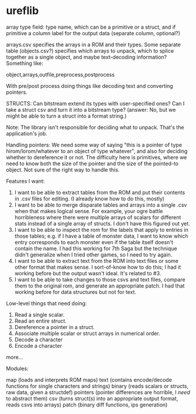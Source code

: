 ureflib
=======

array type field: type name, which can be a primitive or a struct, and if primitive a column label for the output data (separate column, optional?)

arrays.csv specifies the arrays in a ROM and their types. Some separate table (objects.csv?) specifies which arrays to unpack, which to splice together as a single object, and maybe text-decoding information? Something like: 

object,arrays,outfile,preprocess,postprocess 

With pre/post process doing things like decoding text and converting pointers. 

STRUCTS: Can bitstream extend its types with user-specified ones? Can I take a struct csv and turn it into a bitstream type? (answer: No, but we might be able to turn a struct into a format string.) 

Note: The library isn't responsible for deciding what to unpack. That's the application's job. 

Handling pointers: We need some way of saying "this is a pointer of type hirom/lorom/whatever to an object of type whatever", and also for deciding whether to dereference it or not. The difficulty here is primitives, where we need to know both the size of the pointer and the size of the pointed-to object. Not sure of the right way to handle this. 

Features I want:

1. I want to be able to extract tables from the ROM and put their contents in .csv files for editing. (I already know how to do this, mostly)
2. I want to be able to merge disparate tables and arrays into a single .csv when that makes logical sense. For example, your ogre battle horribleness where there were multiple arrays of scalars for different stats instead of a single array of structs. I don't have this figured out yet. 
3. I want to be able to inspect the rom for the labels that apply to entries in those tables; e.g. if I have a table of monster data, I want to know which entry corresponds to each monster even if the table itself doesn't contain the name. I had this working for 7th Saga but the technique didn't generalize when I tried other games, so I need to try again.
4. I want to be able to extract text from the ROM into text files or some other format that makes sense. I sort-of-know how to do this; I had it working before but the output wasn't ideal. It's related to #3. 
5. I want to be able to take changes to those csvs and text files, compare them to the original rom, and generate an appropriate patch. I had that working before for data structures but not for text. 

Low-level things that need doing:

1. Read a single scalar.
2. Read an entire struct. 
3. Dereference a pointer in a struct.
4. Associate multiple scalar or struct arrays in numerical order. 
5. Decode a character
6. Encode a character

more...

Modules:

map (loads and interprets ROM maps)
text (contains encode/decode functions for single characters and strings)
binary (reads scalars or structs, raw data, given a structdef)
pointers (pointer differences are horrible, I *need* to abstract them)
csv (turns struct(s) into an appropriate output format, reads csvs into arrays)
patch (binary diff functions, ips generation)

